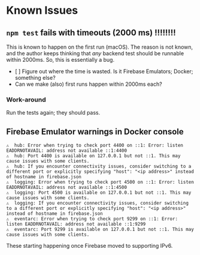 # Known Issues


## `npm test` fails with timeouts (2000 ms) ‼️‼️‼️‼️

This is known to happen on the first run (macOS). The reason is not known, and the author keeps thinking that *any* backend test should be runnable within 2000ms. So, this is essentially a bug.

- [ ] Figure out where the time is wasted. Is it Firebase Emulators; Docker; something else? 
- Can we make (also) first runs happen within 2000ms each?

### Work-around

Run the tests again; they should pass.


## Firebase Emulator warnings in Docker console

```
⚠  hub: Error when trying to check port 4400 on ::1: Error: listen EADDRNOTAVAIL: address not available ::1:4400
⚠  hub: Port 4400 is available on 127.0.0.1 but not ::1. This may cause issues with some clients.
⚠  hub: If you encounter connectivity issues, consider switching to a different port or explicitly specifying "host": "<ip address>" instead of hostname in firebase.json
⚠  logging: Error when trying to check port 4500 on ::1: Error: listen EADDRNOTAVAIL: address not available ::1:4500
⚠  logging: Port 4500 is available on 127.0.0.1 but not ::1. This may cause issues with some clients.
⚠  logging: If you encounter connectivity issues, consider switching to a different port or explicitly specifying "host": "<ip address>" instead of hostname in firebase.json
⚠  eventarc: Error when trying to check port 9299 on ::1: Error: listen EADDRNOTAVAIL: address not available ::1:9299
⚠  eventarc: Port 9299 is available on 127.0.0.1 but not ::1. This may cause issues with some clients.
```

These starting happening once Firebase moved to supporting IPv6.

